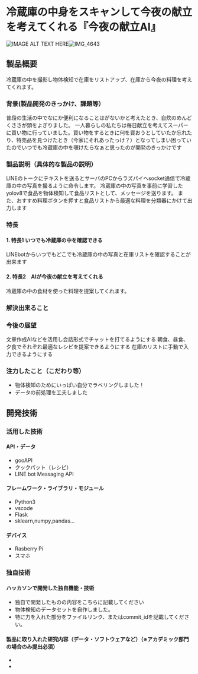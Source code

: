 # 冷蔵庫の中身をスキャンして今夜の献立を考えてくれる『今夜の献立AI』

![IMAGE ALT TEXT HERE](https://drive.google.com/uc?id=1Raqu05Tu8uy7-4OmhOU8KfaD07uNzjQx)![IMG_4643](https://github.com/jphacks/SP_2302/assets/116143444/022f3f6f-a638-46d0-b42e-2ade041d2dba)


## 製品概要
冷蔵庫の中を撮影し物体検知で在庫をリストアップ、在庫から今夜の料理を考えてくれます。
### 背景(製品開発のきっかけ、課題等）
普段の生活の中でなにか便利になることはがないかと考えたとき、自炊のめんどくささが頭をよぎりました。
一人暮らしの私たちは毎日献立を考えてスーパーに買い物に行っていました。買い物をするときに何を買おうとしていたか忘れたり、特売品を見つけたとき（今家にそれあったっけ？）となってしまい困っていたのでいつでも冷蔵庫の中を覗けたらなぁと思ったのが開発のきっかけです
### 製品説明（具体的な製品の説明）
LINEのトークにテキストを送るとサーバのPCからラズパイへsocket通信で冷蔵庫の中の写真を撮るように命令します。
冷蔵庫の中の写真を事前に学習したyolov8で食品を物体検知して食品リストとして、メッセージを送ります。
また、おすすめ料理ボタンを押すと食品リストから最適な料理を分類器にかけて出力します

### 
### 特長
#### 1. 特長1 いつでも冷蔵庫の中を確認できる
LINEbotからいつでもどこでも冷蔵庫の中の写真と在庫リストを確認することが出来ます
#### 2. 特長2　AIが今夜の献立を考えてくれる
冷蔵庫の中の食材を使った料理を提案してくれます。

### 解決出来ること
### 今後の展望
文章作成AIなどを活用し会話形式でチャットを打てるようにする
朝食、昼食、夕食でそれぞれ最適なレシピを提案できるようにする
在庫のリストに手動で入力できるようにする
### 注力したこと（こだわり等）
* 物体検知のためにいっぱい自分でラベリングしました！
* データの前処理を工夫しました

## 開発技術
### 活用した技術
#### API・データ
* gooAPI
* クックパット（レシピ）
* LINE bot Messaging API

#### フレームワーク・ライブラリ・モジュール
* Python3
* vscode
* Flask
* sklearn,numpy,pandas…

#### デバイス
* Rasberry Pi
* スマホ

### 独自技術
#### ハッカソンで開発した独自機能・技術
* 独自で開発したものの内容をこちらに記載してください
* 物体検知のデータセットを自作しました。
* 特に力を入れた部分をファイルリンク、またはcommit_idを記載してください。

#### 製品に取り入れた研究内容（データ・ソフトウェアなど）（※アカデミック部門の場合のみ提出必須）
* 
* 

